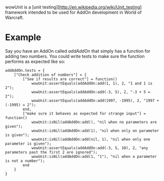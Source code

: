 wowUnit is a [unit testing][http://en.wikipedia.org/wiki/Unit_testing] framework intended to be used for AddOn development in
World of Warcraft.

Example
=======

Say you have an AddOn called *addAddOn* that simply has a function for adding two
numbers. You could write tests to make sure the function performs as expected
like so:

	addAddOn.tests = {
		["Check addition of numbers"] = {
			["See if results are correct"] = function()
				wowUnit:assertEquals(addAddOn:add(1, 1), 2, "1 and 1 is 2");
				wowUnit:assertEquals(addAddOn:add(-3, 5), 2, "-3 + 5 = 2");
				wowUnit:assertEquals(addAddOn:add(1997, -1995), 2, "1997 + (-1995) = 2");
			end,
			["make sure it behaves as expected for strange input"] = function()
				wowUnit:isNil(addAddOn:add(), "nil when no parameters are given");
				wowUnit:isNil(addAddOn:add(1), "nil when only on parameter is given");
				wowUnit:isNil(addAddOn:add(nil, 1), "nil when only one parameter is given");
				wowUnit:assertEquals(addAddOn:add(-3, 5, 10), 2, "any parameters past the first 2 are ignored");
				wowUnit:isNil(addAddOn:add(1, "1"), "nil when a parameter is not a number");
			end
		}
	}

